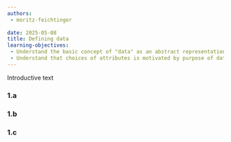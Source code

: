 ```yaml
---
authors: 
 - moritz-feichtinger
 
date: 2025-05-08
title: Defining data
learning-objectives: 
 - Understand the basic concept of "data" as an abstract representation
 - Understand that choices of attributes is motivated by purpose of data 
---
```


Introductive text 

### 1.a 

### 1.b

### 1.c